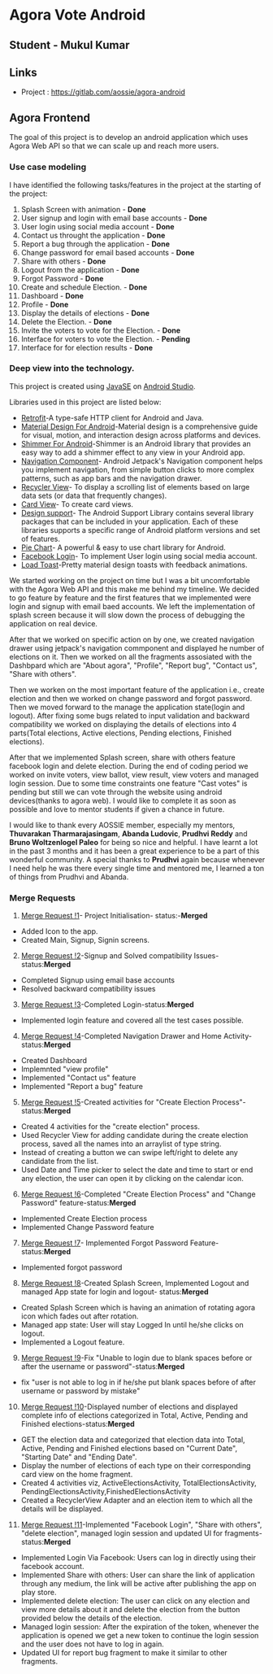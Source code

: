 # Agora Vote Android

## Student - Mukul Kumar

## Links
- Project : https://gitlab.com/aossie/agora-android
## Agora Frontend
The goal of this project is to develop an android application which uses Agora Web API so that we can scale up and reach more users.

### Use case modeling 

I have identified the following tasks/features in the project at the starting of the project:
1. Splash Screen with animation - **Done**
2. User signup and login with email base accounts - **Done**
3. User login using social media account - **Done**
4. Contact us throught the application - **Done**
5. Report a bug through the application - **Done**
6. Change password for email based accounts - **Done** 
7. Share with others - **Done** 
8. Logout from the application - **Done**
9. Forgot Password - **Done**
10. Create and schedule Election.  - **Done** 
11. Dashboard - **Done** 
12. Profile - **Done**
13. Display the details of elections - **Done** 
14. Delete the Election. - **Done** 
15. Invite the voters to vote for the Election. - **Done** 
16. Interface for voters to vote the Election. - **Pending** 
17. Interface for for election results - **Done** 


### Deep view into the technology. 

This project is created using [JavaSE](https://www.oracle.com/technetwork/java/javase/downloads/index.html) on [Android Studio](https://developer.android.com/studio).

Libraries used in this project are listed below:

* [Retrofit](https://square.github.io/retrofit/)-A type-safe HTTP client for Android and Java.
* [Material Design For Android](https://developer.android.com/guide/topics/ui/look-and-feel)-Material design is a comprehensive guide for visual, motion, and interaction design across platforms and devices.
* [Shimmer For Android](https://facebook.github.io/shimmer-android/)-Shimmer is an Android library that provides an easy way to add a shimmer effect to any view in your Android app.
* [Navigation Component](https://developer.android.com/guide/navigation/navigation-getting-started)-  Android Jetpack's Navigation component helps you implement navigation, from simple button clicks to more complex patterns, such as app bars and the navigation drawer.
* [Recycler View](https://developer.android.com/guide/topics/ui/layout/recyclerview)- To display a scrolling list of elements based on large data sets (or data that frequently changes).
* [Card View](https://developer.android.com/guide/topics/ui/layout/cardview)- To create card views.
* [Design support](https://developer.android.com/topic/libraries/support-library/packages)- The Android Support Library contains several library packages that can be included in your application. Each of these libraries supports a specific range of Android platform versions and set of features.
* [Pie Chart](https://github.com/PhilJay/MPAndroidChart)- A powerful & easy to use chart library for Android.
* [Facebook Login](https://developers.facebook.com/docs/facebook-login/)- To implement User login using social media account.
* [Load Toast](https://github.com/code-mc/loadtoast)-Pretty material design toasts with feedback animations.

We started working on the project on time but I was a bit uncomfortable with the Agora Web API and this make me behind my timeline. We decided to go feature by feature and the first features that we implemented were login and signup with email baed accounts. We left the implementation of splash screen because it will slow down the process of debugging the application on real device.

After that we worked on specific action on by one, we created navigation drawer using jetpack's navigation commponent and displayed he number of elections on it. Then we worked on all the fragments assosiated with the Dashbpard which are "About agora", "Profile", "Report bug", "Contact us", "Share with others".

Then we worken on the most important feature of the application i.e., create election and then we worked on change password and forgot password. Then we moved forward to the manage the application state(login and logout). After fixing some bugs related to input validation and backward compatibility we worked on displaying the details of elections into 4 parts(Total elections, Active elections, Pending elections, Finished elections).

After that we implemented Splash screen, share with others feature facebook login and delete election.
During the end of coding period we worked on invite voters, view ballot, view result, view voters and managed login session. Due to some time constraints one feature "Cast votes" is pending but still we can vote through the website using android devices(thanks to agora web). I would like to complete it as soon as possible and love to mentor students if given a chance in future.

I would like to thank every AOSSIE member, especially my mentors, **Thuvarakan Tharmarajasingam**, **Abanda Ludovic**, **Prudhvi Reddy** and **Bruno Woltzenlogel Paleo** for being so nice and helpful. I have learnt a lot in the past 3 months and it has been a great experience to be a part of this wonderful community. 
A special thanks to **Prudhvi** again because whenever I need help he was there every single time and mentored me, I learned a ton of things from Prudhvi and Abanda. 

### Merge Requests 

1. [Merge Request !1](https://gitlab.com/aossie/agora-android/merge_requests/2)- Project Initialisation- status:-**Merged**
* Added Icon to the app.
* Created Main, Signup, Signin screens.

2. [Merge Request !2](https://gitlab.com/aossie/agora-android/merge_requests/3)-Signup and Solved compatibility Issues- status:**Merged**
* Completed Signup using email base accounts
* Resolved backward compatibility issues

3. [Merge Request !3](https://gitlab.com/aossie/agora-android/merge_requests/4)-Completed Login-status:**Merged**
* Implemented login feature and covered all the test cases possible.

4. [Merge Request !4](https://gitlab.com/aossie/agora-android/merge_requests/5)-Completed Navigation Drawer and Home Activity-status:**Merged**
* Created Dashboard
* Implemnted "view profile"
* Implemented "Contact us" feature
* Implemented "Report a bug" feature

5. [Merge Request !5](https://gitlab.com/aossie/agora-android/merge_requests/6)-Created activities for "Create Election Process"-status:**Merged**
* Created 4 activities for the "create election" process.
* Used Recycler View for adding candidate during the create election process, saved all the names into an arraylist of type string.
* Instead of creating a button we can swipe left/right to delete any candidate from the list.
* Used Date and Time picker to select the date and time to start or end any election, the user can open it by clicking on the calendar icon.

6. [Merge Request !6](https://gitlab.com/aossie/agora-android/merge_requests/7)-Completed "Create Election Process" and "Change Password" feature-status:**Merged**
* Implemented Create Election process
* Implemented Change Password feature 

7. [Merge Request !7](https://gitlab.com/aossie/agora-android/merge_requests/8)- Implemented Forgot Password Feature-status:**Merged**
* Implemented forgot password

8.  [Merge Request !8](https://gitlab.com/aossie/agora-android/merge_requests/9)-Created Splash Screen, Implemented Logout and managed App state for login and logout- status:**Merged**
* Created Splash Screen which is having an animation of rotating agora icon which fades out after rotation.
* Managed app state: User will stay Logged In until he/she clicks on logout.
* Implemented a Logout feature.

9. [Merge Request !9](https://gitlab.com/aossie/agora-android/merge_requests/10)-Fix "Unable to login due to blank spaces before or after the username or password"-status:**Merged**
* fix  "user is not able to log in if he/she put blank spaces before of after username or password by mistake"

10. [Merge Request !10](https://gitlab.com/aossie/agora-android/merge_requests/11)-Displayed number of elections and displayed complete info of elections categorized in Total, Active, Pending and Finished elections-status:**Merged**
* GET the election data and categorized that election data into Total, Active, Pending and Finished elections based on "Current Date", "Starting Date" and "Ending Date".
* Display the number of elections of each type on their corresponding card view on the home fragment.
* Created 4 activities viz, ActiveElectionsActivity, TotalElectionsActivity, PendingElectionsActivity,FinishedElectionsActivity
* Created a RecyclerView Adapter and an election item to which all the details will be displayed.

11. [Merge Request !11](https://gitlab.com/aossie/agora-android/merge_requests/12)-Implemented "Facebook Login", "Share with others", "delete election", managed login session and updated UI for fragments-status:**Merged**
* Implemented Login Via Facebook: Users can log in directly using their facebook account.
* Implemented Share with others: User can share the link of application through any medium, the link will be active after publishing the app on play store.
* Implemented delete election: The user can click on any election and view more details about it and delete the election from the button provided below the details of the election.
* Managed login session: After the expiration of the token, whenever the application is opened we get a new token to continue the login session and the user does not have to log in again.
* Updated UI for report bug fragment to make it similar to other fragments.




